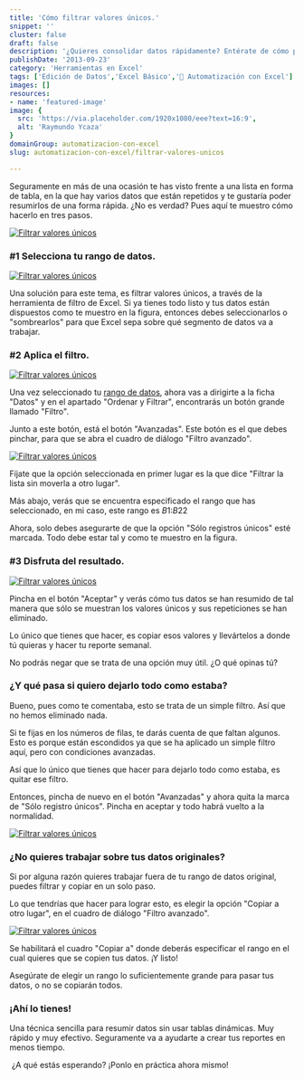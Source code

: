```yaml
---
title: 'Cómo filtrar valores únicos.'
snippet: ''
cluster: false
draft: false 
description: '¿Quieres consolidar datos rápidamente? Entérate de cómo puedes filtrar valores únicos en Excel.'
publishDate: '2013-09-23'
category: 'Herramientas en Excel'
tags: ['Edición de Datos','Excel Básico','🤖 Automatización con Excel']
images: []
resources: 
- name: 'featured-image'
image: {
  src: 'https://via.placeholder.com/1920x1080/eee?text=16:9',
  alt: 'Raymundo Ycaza'
}
domainGroup: automatizacion-con-excel
slug: automatizacion-con-excel/filtrar-valores-unicos

---
```


Seguramente en más de una ocasión te has visto frente a una lista en forma de tabla, en la que hay varios datos que están repetidos y te gustaría poder resumirlos de una forma rápida. ¿No es verdad? Pues aquí te muestro cómo hacerlo en tres pasos.

[![Filtrar valores únicos](images/20130916-filtrar-valores-repetidos-000123.png)](http://raymundoycaza.com/wp-content/uploads/20130916-filtrar-valores-repetidos-000123.png)

### #1 Selecciona tu rango de datos.

[![Filtrar valores únicos](images/20130916-filtrar-valores-repetidos-000124.png)](http://raymundoycaza.com/wp-content/uploads/20130916-filtrar-valores-repetidos-000124.png)

Una solución para este tema, es filtrar valores únicos, a través de la herramienta de filtro de Excel. Si ya tienes todo listo y tus datos están dispuestos como te muestro en la figura, entonces debes seleccionarlos o "sombrearlos" para que Excel sepa sobre qué segmento de datos va a trabajar.

### #2 Aplica el filtro.

[![Filtrar valores únicos](images/20130916-filtrar-valores-repetidos-000125.png)](http://raymundoycaza.com/wp-content/uploads/20130916-filtrar-valores-repetidos-000125.png)

Una vez seleccionado tu [rango de datos](http://raymundoycaza.com/que-es-un-rango-en-excel/ "Entonces, ¿qué es un rango en Excel?"), ahora vas a dirigirte a la ficha "Datos" y en el apartado "Ordenar y Filtrar", encontrarás un botón grande llamado "Filtro".

Junto a este botón, está el botón "Avanzadas". Este botón es el que debes pinchar, para que se abra el cuadro de diálogo "Filtro avanzado".

[![Filtrar valores únicos](images/20130916-filtrar-valores-repetidos-000126.png)](http://raymundoycaza.com/wp-content/uploads/20130916-filtrar-valores-repetidos-000126.png)

Fíjate que la opción seleccionada en primer lugar es la que dice "Filtrar la lista sin moverla a otro lugar".

Más abajo, verás que se encuentra especificado el rango que has seleccionado, en mi caso, este rango es $B$1:$B$22

Ahora, solo debes asegurarte de que la opción "Sólo registros únicos" esté marcada. Todo debe estar tal y como te muestro en la figura.

### #3 Disfruta del resultado.

[![Filtrar valores únicos](images/20130916-filtrar-valores-repetidos-000127.png)](http://raymundoycaza.com/wp-content/uploads/20130916-filtrar-valores-repetidos-000127.png)

Pincha en el botón "Aceptar" y verás cómo tus datos se han resumido de tal manera que sólo se muestran los valores únicos y sus repeticiones se han eliminado.

Lo único que tienes que hacer, es copiar esos valores y llevártelos a donde tú quieras y hacer tu reporte semanal.

No podrás negar que se trata de una opción muy útil. ¿O qué opinas tú?

### ¿Y qué pasa si quiero dejarlo todo como estaba?

Bueno, pues como te comentaba, esto se trata de un simple filtro. Así que no hemos eliminado nada.

Si te fijas en los números de filas, te darás cuenta de que faltan algunos. Esto es porque están escondidos ya que se ha aplicado un simple filtro aquí, pero con condiciones avanzadas.

Así que lo único que tienes que hacer para dejarlo todo como estaba, es quitar ese filtro.

Entonces, pincha de nuevo en el botón "Avanzadas" y ahora quita la marca de "Sólo registro únicos". Pincha en aceptar y todo habrá vuelto a la normalidad.

[![Filtrar valores únicos](images/20130916-filtrar-valores-repetidos-000128.png)](http://raymundoycaza.com/wp-content/uploads/20130916-filtrar-valores-repetidos-000128.png)

### ¿No quieres trabajar sobre tus datos originales?

Si por alguna razón quieres trabajar fuera de tu rango de datos original, puedes filtrar y copiar en un solo paso.

Lo que tendrías que hacer para lograr esto, es elegir la opción "Copiar a otro lugar", en el cuadro de diálogo "Filtro avanzado".

[![Filtrar valores únicos](images/20130916-filtrar-valores-repetidos-000129.png)](http://raymundoycaza.com/wp-content/uploads/20130916-filtrar-valores-repetidos-000129.png)

Se habilitará el cuadro "Copiar a" donde deberás especificar el rango en el cual quieres que se copien tus datos. ¡Y listo!

Asegúrate de elegir un rango lo suficientemente grande para pasar tus datos, o no se copiarán todos.

### ¡Ahí lo tienes!

Una técnica sencilla para resumir datos sin usar tablas dinámicas. Muy rápido y muy efectivo. Seguramente va a ayudarte a crear tus reportes en menos tiempo.

 ¿A qué estás esperando? ¡Ponlo en práctica ahora mismo!
